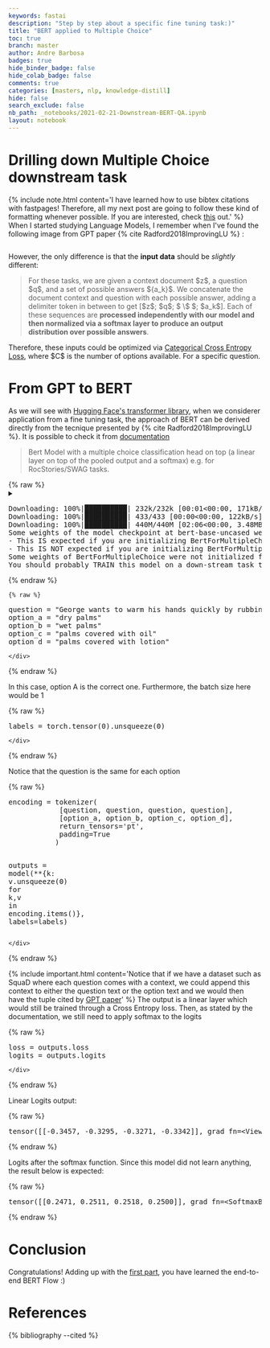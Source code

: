 ```yaml
---
keywords: fastai
description: "Step by step about a specific fine tuning task:)"
title: "BERT applied to Multiple Choice"
toc: true
branch: master
author: Andre Barbosa
badges: true
hide_binder_badge: false
hide_colab_badge: false
comments: true
categories: [masters, nlp, knowledge-distill]
hide: false
search_exclude: false
nb_path: _notebooks/2021-02-21-Downstream-BERT-QA.ipynb
layout: notebook
---
```


<!--
#################################################
### THIS FILE WAS AUTOGENERATED! DO NOT EDIT! ###
#################################################
# file to edit: _notebooks/2021-02-21-Downstream-BERT-QA.ipynb
-->

<div class="container" id="notebook-container">
        
<div class="cell border-box-sizing text_cell rendered"><div class="inner_cell">
<div class="text_cell_render border-box-sizing rendered_html">
<h1 id="Drilling-down-Multiple-Choice-downstream-task">Drilling down Multiple Choice downstream task<a class="anchor-link" href="#Drilling-down-Multiple-Choice-downstream-task"> </a></h1><p>{% include note.html content='I have learned how to use bibtex citations with fastpages! Therefore, all my next post are going to follow these kind of formatting whenever possible. If you are interested, check <a href="https://drscotthawley.github.io/devblog4/2020/07/01/Citations-Via-Bibtex.html">this</a> out.' %}
When I started studying Language Models, I remember when I've found the following image from GPT paper {% cite Radford2018ImprovingLU %} :</p>

</div>
</div>
</div>
<div class="cell border-box-sizing text_cell rendered"><div class="inner_cell">
<div class="text_cell_render border-box-sizing rendered_html">
<p><img src="/personal_blog/images/copied_from_nb/images/downstream-gpt.png" alt="" title="Example of fine-tuning tasks from GPT paper"></p>

</div>
</div>
</div>
<div class="cell border-box-sizing text_cell rendered"><div class="inner_cell">
<div class="text_cell_render border-box-sizing rendered_html">
<p>However, the only difference is that the <strong>input data</strong> should be <em>slightly</em> different:</p>
<blockquote><p>For these tasks, we are given a context
document $z$, a question $q$, and a set of possible answers ${a_k}$. We concatenate the document context
and question with each possible answer, adding a delimiter token in between to get [$z$; $q$; $ \$ $; $a_k$]. Each of these sequences are <strong>processed independently with our model and then normalized via a softmax layer to produce an output distribution over possible answers</strong>.</p>
</blockquote>

</div>
</div>
</div>
<div class="cell border-box-sizing text_cell rendered"><div class="inner_cell">
<div class="text_cell_render border-box-sizing rendered_html">
<p>Therefore, these inputs could be optimized via <a href="https://pytorch.org/docs/stable/generated/torch.nn.CrossEntropyLoss.html">Categorical Cross Entropy Loss</a>, where $C$ is the number of options available. For a specific question.</p>

</div>
</div>
</div>
<div class="cell border-box-sizing text_cell rendered"><div class="inner_cell">
<div class="text_cell_render border-box-sizing rendered_html">
<h1 id="From-GPT-to-BERT">From GPT to BERT<a class="anchor-link" href="#From-GPT-to-BERT"> </a></h1><p>As we will see with <a href="https://huggingface.co/transformers/">Hugging Face's transformer library</a>, when we considerer application from a fine tuning task, the approach of BERT can be derived directly from the tecnique presented by {% cite Radford2018ImprovingLU %}.
It is possible to check it from <a href="https://huggingface.co/transformers/model_doc/bert.html#transformers.BertForMultipleChoice">documentation</a></p>
<blockquote><p>Bert Model with a multiple choice classification head on top (a linear layer on top of the pooled output and a softmax) e.g. for RocStories/SWAG tasks.</p>
</blockquote>

</div>
</div>
</div>
    {% raw %}
    
<div class="cell border-box-sizing code_cell rendered">
<details class="description">
      <summary class="btn btn-sm" data-open="Hide Code" data-close="Show Code"></summary>
        <p><div class="input">

<div class="inner_cell">
    <div class="input_area">
<div class=" highlight hl-ipython3"><pre><span></span><span class="kn">import</span> <span class="nn">numpy</span> <span class="k">as</span> <span class="nn">np</span>
<span class="kn">import</span> <span class="nn">torch</span>
<span class="kn">from</span> <span class="nn">transformers</span> <span class="kn">import</span> <span class="n">BertTokenizer</span><span class="p">,</span> <span class="n">BertForMultipleChoice</span>
<span class="n">tokenizer</span> <span class="o">=</span> <span class="n">BertTokenizer</span><span class="o">.</span><span class="n">from_pretrained</span><span class="p">(</span><span class="s2">&quot;bert-base-uncased&quot;</span><span class="p">)</span>
<span class="n">model</span> <span class="o">=</span> <span class="n">BertForMultipleChoice</span><span class="o">.</span><span class="n">from_pretrained</span><span class="p">(</span><span class="s2">&quot;bert-base-uncased&quot;</span><span class="p">)</span>
</pre></div>

    </div>
</div>
</div>
</p>
    </details>
<div class="output_wrapper">
<div class="output">

<div class="output_area">

<div class="output_subarea output_stream output_stderr output_text">
<pre>Downloading: 100%|██████████| 232k/232k [00:01&lt;00:00, 171kB/s]
Downloading: 100%|██████████| 433/433 [00:00&lt;00:00, 122kB/s]
Downloading: 100%|██████████| 440M/440M [02:06&lt;00:00, 3.48MB/s]
Some weights of the model checkpoint at bert-base-uncased were not used when initializing BertForMultipleChoice: [&#39;cls.predictions.bias&#39;, &#39;cls.predictions.transform.dense.weight&#39;, &#39;cls.predictions.transform.dense.bias&#39;, &#39;cls.predictions.decoder.weight&#39;, &#39;cls.seq_relationship.weight&#39;, &#39;cls.seq_relationship.bias&#39;, &#39;cls.predictions.transform.LayerNorm.weight&#39;, &#39;cls.predictions.transform.LayerNorm.bias&#39;]
- This IS expected if you are initializing BertForMultipleChoice from the checkpoint of a model trained on another task or with another architecture (e.g. initializing a BertForSequenceClassification model from a BertForPreTraining model).
- This IS NOT expected if you are initializing BertForMultipleChoice from the checkpoint of a model that you expect to be exactly identical (initializing a BertForSequenceClassification model from a BertForSequenceClassification model).
Some weights of BertForMultipleChoice were not initialized from the model checkpoint at bert-base-uncased and are newly initialized: [&#39;classifier.weight&#39;, &#39;classifier.bias&#39;]
You should probably TRAIN this model on a down-stream task to be able to use it for predictions and inference.
</pre>
</div>
</div>

</div>
</div>

</div>
    {% endraw %}

    {% raw %}
    
<div class="cell border-box-sizing code_cell rendered">
<div class="input">

<div class="inner_cell">
    <div class="input_area">
<div class=" highlight hl-ipython3"><pre><span></span><span class="n">question</span> <span class="o">=</span> <span class="s2">&quot;George wants to warm his hands quickly by rubbing them. Which skin surface will produce the most heat?&quot;</span>
<span class="n">option_a</span> <span class="o">=</span> <span class="s2">&quot;dry palms&quot;</span>
<span class="n">option_b</span> <span class="o">=</span> <span class="s2">&quot;wet palms&quot;</span>
<span class="n">option_c</span> <span class="o">=</span> <span class="s2">&quot;palms covered with oil&quot;</span>
<span class="n">option_d</span> <span class="o">=</span> <span class="s2">&quot;palms covered with lotion&quot;</span>
</pre></div>

    </div>
</div>
</div>

</div>
    {% endraw %}

<div class="cell border-box-sizing text_cell rendered"><div class="inner_cell">
<div class="text_cell_render border-box-sizing rendered_html">
<p>In this case, option A is the correct one. Furthermore, the batch size here would be 1</p>

</div>
</div>
</div>
    {% raw %}
    
<div class="cell border-box-sizing code_cell rendered">
<div class="input">

<div class="inner_cell">
    <div class="input_area">
<div class=" highlight hl-ipython3"><pre><span></span><span class="n">labels</span> <span class="o">=</span> <span class="n">torch</span><span class="o">.</span><span class="n">tensor</span><span class="p">(</span><span class="mi">0</span><span class="p">)</span><span class="o">.</span><span class="n">unsqueeze</span><span class="p">(</span><span class="mi">0</span><span class="p">)</span> 
</pre></div>

    </div>
</div>
</div>

</div>
    {% endraw %}

<div class="cell border-box-sizing text_cell rendered"><div class="inner_cell">
<div class="text_cell_render border-box-sizing rendered_html">
<p>Notice that the question is the same for each option</p>

</div>
</div>
</div>
    {% raw %}
    
<div class="cell border-box-sizing code_cell rendered">
<div class="input">

<div class="inner_cell">
    <div class="input_area">
<div class=" highlight hl-ipython3"><pre><span></span><span class="n">encoding</span> <span class="o">=</span> <span class="n">tokenizer</span><span class="p">(</span>
            <span class="p">[</span><span class="n">question</span><span class="p">,</span> <span class="n">question</span><span class="p">,</span> <span class="n">question</span><span class="p">,</span> <span class="n">question</span><span class="p">],</span>
            <span class="p">[</span><span class="n">option_a</span><span class="p">,</span> <span class="n">option_b</span><span class="p">,</span> <span class="n">option_c</span><span class="p">,</span> <span class="n">option_d</span><span class="p">],</span>
            <span class="n">return_tensors</span><span class="o">=</span><span class="s1">&#39;pt&#39;</span><span class="p">,</span>
            <span class="n">padding</span><span class="o">=</span><span class="kc">True</span>
           <span class="p">)</span>

<span class="n">outputs</span> <span class="o">=</span> <span class="n">model</span><span class="p">(</span><span class="o">**</span><span class="p">{</span><span class="n">k</span><span class="p">:</span> <span class="n">v</span><span class="o">.</span><span class="n">unsqueeze</span><span class="p">(</span><span class="mi">0</span><span class="p">)</span> <span class="k">for</span> <span class="n">k</span><span class="p">,</span><span class="n">v</span> <span class="ow">in</span> <span class="n">encoding</span><span class="o">.</span><span class="n">items</span><span class="p">()},</span> <span class="n">labels</span><span class="o">=</span><span class="n">labels</span><span class="p">)</span>
</pre></div>

    </div>
</div>
</div>

</div>
    {% endraw %}

<div class="cell border-box-sizing text_cell rendered"><div class="inner_cell">
<div class="text_cell_render border-box-sizing rendered_html">
<p>{% include important.html content='Notice that if we have a dataset such as SquaD where each question comes with a context, we could append this context to either the question text or the option text and we would then have the tuple cited by <a href="https://www.cs.ubc.ca/~amuham01/LING530/papers/radford2018improving.pdf">GPT paper</a>' %}
The output is a linear layer which would still be trained through a Cross Entropy loss. Then, as stated by the documentation, we still need to apply softmax to the logits</p>

</div>
</div>
</div>
    {% raw %}
    
<div class="cell border-box-sizing code_cell rendered">
<div class="input">

<div class="inner_cell">
    <div class="input_area">
<div class=" highlight hl-ipython3"><pre><span></span><span class="n">loss</span> <span class="o">=</span> <span class="n">outputs</span><span class="o">.</span><span class="n">loss</span>
<span class="n">logits</span> <span class="o">=</span> <span class="n">outputs</span><span class="o">.</span><span class="n">logits</span>
</pre></div>

    </div>
</div>
</div>

</div>
    {% endraw %}

<div class="cell border-box-sizing text_cell rendered"><div class="inner_cell">
<div class="text_cell_render border-box-sizing rendered_html">
<p>Linear Logits output:</p>

</div>
</div>
</div>
    {% raw %}
    
<div class="cell border-box-sizing code_cell rendered">

<div class="output_wrapper">
<div class="output">

<div class="output_area">



<div class="output_text output_subarea output_execute_result">
<pre>tensor([[-0.3457, -0.3295, -0.3271, -0.3342]], grad_fn=&lt;ViewBackward&gt;)</pre>
</div>

</div>

</div>
</div>

</div>
    {% endraw %}

<div class="cell border-box-sizing text_cell rendered"><div class="inner_cell">
<div class="text_cell_render border-box-sizing rendered_html">
<p>Logits after the softmax function. Since this model did not learn anything, the result below is expected:</p>

</div>
</div>
</div>
    {% raw %}
    
<div class="cell border-box-sizing code_cell rendered">

<div class="output_wrapper">
<div class="output">

<div class="output_area">



<div class="output_text output_subarea output_execute_result">
<pre>tensor([[0.2471, 0.2511, 0.2518, 0.2500]], grad_fn=&lt;SoftmaxBackward&gt;)</pre>
</div>

</div>

</div>
</div>

</div>
    {% endraw %}

<div class="cell border-box-sizing text_cell rendered"><div class="inner_cell">
<div class="text_cell_render border-box-sizing rendered_html">
<h1 id="Conclusion">Conclusion<a class="anchor-link" href="#Conclusion"> </a></h1><p>Congratulations! Adding up with the <a href="https://abarbosa94.github.io/personal_blog/masters/nlp/2020/09/19/Distilling-BERT.html">first part</a>, you have learned the end-to-end BERT Flow :)</p>

</div>
</div>
</div>
<div class="cell border-box-sizing text_cell rendered"><div class="inner_cell">
<div class="text_cell_render border-box-sizing rendered_html">
<h1 id="References">References<a class="anchor-link" href="#References"> </a></h1>
</div>
</div>
</div>
<div class="cell border-box-sizing text_cell rendered"><div class="inner_cell">
<div class="text_cell_render border-box-sizing rendered_html">
<p>{% bibliography --cited %}</p>

</div>
</div>
</div>
</div>
 

